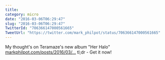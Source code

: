 ```yaml
---
title: 
category: micro
date: "2016-03-06T06:29:47"
slug: "2016-03-06T06:29:47"
TwitterId: "706366147000561665"
TweetUrl: "https://twitter.com/mark_philpot/status/706366147000561665"
---
```


My thought's on Teramaze's new album "Her Halo"
[markphilpot.com/posts/2016/03/…](https://markphilpot.com/posts/2016/03/05/teramaze_her_halo/)
tl;dr - Get it now!
